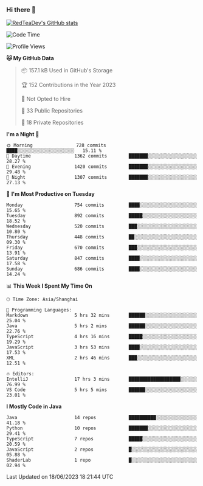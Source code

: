 ### Hi there 👋

<!--
**RedTeaDev/RedTeaDev** is a ✨ _special_ ✨ repository because its `README.md` (this file) appears on your GitHub profile.

Here are some ideas to get you started:

- 🔭 I’m currently working on ...
- 🌱 I’m currently learning ...
- 👯 I’m looking to collaborate on ...
- 🤔 I’m looking for help with ...
- 💬 Ask me about ...
- 📫 How to reach me: ...
- 😄 Pronouns: ...
- ⚡ Fun fact: ...
-->

<!--
[![wakatime](https://wakatime.com/badge/user/6b101ed0-04c0-4490-9283-eb61f2efff96.svg)](https://wakatime.com/@6b101ed0-04c0-4490-9283-eb61f2efff96)
!-->

[![RedTeaDev's GitHub stats](https://github-readme-stats.vercel.app/api?username=RedTeaDev)](https://github.com/anuraghazra/github-readme-stats)
<!--
[![willianrod's wakatime stats](https://github-readme-stats.vercel.app/api/wakatime?username=RedTeaDev)](https://github.com/anuraghazra/github-readme-stats)
!-->
<!--START_SECTION:waka-->
![Code Time](http://img.shields.io/badge/Code%20Time-1%2C496%20hrs%2028%20mins-blue)

![Profile Views](http://img.shields.io/badge/Profile%20Views-0-blue)

**🐱 My GitHub Data** 

> 📦 157.1 kB Used in GitHub's Storage 
 > 
> 🏆 152 Contributions in the Year 2023
 > 
> 🚫 Not Opted to Hire
 > 
> 📜 33 Public Repositories 
 > 
> 🔑 18 Private Repositories 
 > 
**I'm a Night 🦉** 

```text
🌞 Morning                728 commits         ████░░░░░░░░░░░░░░░░░░░░░   15.11 % 
🌆 Daytime                1362 commits        ███████░░░░░░░░░░░░░░░░░░   28.27 % 
🌃 Evening                1420 commits        ███████░░░░░░░░░░░░░░░░░░   29.48 % 
🌙 Night                  1307 commits        ███████░░░░░░░░░░░░░░░░░░   27.13 % 
```
📅 **I'm Most Productive on Tuesday** 

```text
Monday                   754 commits         ████░░░░░░░░░░░░░░░░░░░░░   15.65 % 
Tuesday                  892 commits         █████░░░░░░░░░░░░░░░░░░░░   18.52 % 
Wednesday                520 commits         ███░░░░░░░░░░░░░░░░░░░░░░   10.80 % 
Thursday                 448 commits         ██░░░░░░░░░░░░░░░░░░░░░░░   09.30 % 
Friday                   670 commits         ███░░░░░░░░░░░░░░░░░░░░░░   13.91 % 
Saturday                 847 commits         ████░░░░░░░░░░░░░░░░░░░░░   17.58 % 
Sunday                   686 commits         ████░░░░░░░░░░░░░░░░░░░░░   14.24 % 
```


📊 **This Week I Spent My Time On** 

```text
🕑︎ Time Zone: Asia/Shanghai

💬 Programming Languages: 
Markdown                 5 hrs 32 mins       ██████░░░░░░░░░░░░░░░░░░░   25.04 % 
Java                     5 hrs 2 mins        ██████░░░░░░░░░░░░░░░░░░░   22.76 % 
TypeScript               4 hrs 16 mins       █████░░░░░░░░░░░░░░░░░░░░   19.29 % 
JavaScript               3 hrs 53 mins       ████░░░░░░░░░░░░░░░░░░░░░   17.53 % 
XML                      2 hrs 46 mins       ███░░░░░░░░░░░░░░░░░░░░░░   12.51 % 

🔥 Editors: 
IntelliJ                 17 hrs 3 mins       ███████████████████░░░░░░   76.99 % 
VS Code                  5 hrs 5 mins        ██████░░░░░░░░░░░░░░░░░░░   23.01 % 
```

**I Mostly Code in Java** 

```text
Java                     14 repos            ██████████░░░░░░░░░░░░░░░   41.18 % 
Python                   10 repos            ███████░░░░░░░░░░░░░░░░░░   29.41 % 
TypeScript               7 repos             █████░░░░░░░░░░░░░░░░░░░░   20.59 % 
JavaScript               2 repos             █░░░░░░░░░░░░░░░░░░░░░░░░   05.88 % 
ShaderLab                1 repo              █░░░░░░░░░░░░░░░░░░░░░░░░   02.94 % 
```




 Last Updated on 18/06/2023 18:21:44 UTC
<!--END_SECTION:waka-->


